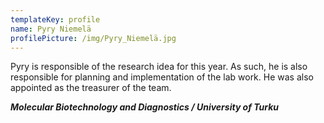 ```yaml
---
templateKey: profile
name: Pyry Niemelä
profilePicture: /img/Pyry_Niemelä.jpg
---
```

Pyry is responsible of the research idea for this year. As such, he is also responsible for planning  and implementation of the lab work. He was also appointed as the treasurer of the team.

_**Molecular Biotechnology and Diagnostics / University of Turku**_
